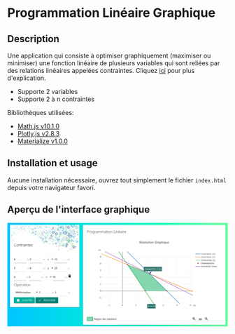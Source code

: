 # Programmation Linéaire Graphique

## Description

Une application qui consiste à optimiser graphiquement (maximiser ou minimiser) une fonction linéaire de plusieurs variables qui sont reliées par des relations linéaires appelées contraintes. Cliquez [ici](https://www.iutbayonne.univ-pau.fr/~grau/2A/RO/cadre3.html#:~:text=On%20appelle%20Programmation%20Lin%C3%A9aire%2C%20le,des%20relations%20lin%C3%A9aires%20appel%C3%A9es%20contraintes.&text=Cette%20m%C3%A9thode%20n'est%20applicable,y%20a%20que%20deux%20variables.) pour plus d'explication.

- Supporte 2 variables
- Supporte 2 à n contraintes

Bibliothèques utilisées:

- [Math.js v10.1.0](https://mathjs.org)
- [Plotly.js v2.8.3](https://plotly.com/javascript)
- [Materialize v1.0.0](https://materializecss.com)

## Installation et usage

Aucune installation nécessaire, ouvrez tout simplement le fichier `index.html` depuis votre navigateur favori.

## Aperçu de l'interface graphique

<p align="left">
  <img src="res/preview.png"
    width="860"
    alt="Preview"
  />
</p>
